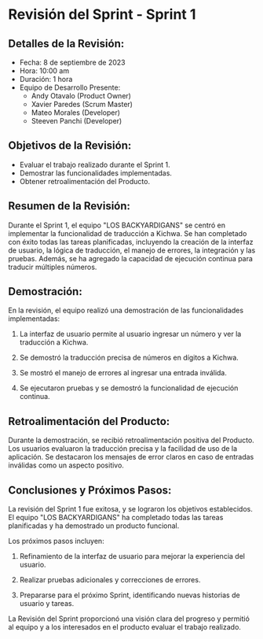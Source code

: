 # Revisión del Sprint - Sprint 1

## Detalles de la Revisión:

- Fecha: 8 de septiembre de 2023
- Hora: 10:00 am
- Duración: 1 hora
- Equipo de Desarrollo Presente:
  - Andy Otavalo (Product Owner)
  - Xavier Paredes (Scrum Master)
  - Mateo Morales (Developer)
  - Steeven Panchi (Developer)

## Objetivos de la Revisión:

- Evaluar el trabajo realizado durante el Sprint 1.
- Demostrar las funcionalidades implementadas.
- Obtener retroalimentación del Producto.

## Resumen de la Revisión:

Durante el Sprint 1, el equipo "LOS BACKYARDIGANS" se centró en implementar la funcionalidad de traducción a Kichwa. Se han completado con éxito todas las tareas planificadas, incluyendo la creación de la interfaz de usuario, la lógica de traducción, el manejo de errores, la integración y las pruebas. Además, se ha agregado la capacidad de ejecución continua para traducir múltiples números.

## Demostración:

En la revisión, el equipo realizó una demostración de las funcionalidades implementadas:

1. La interfaz de usuario permite al usuario ingresar un número y ver la traducción a Kichwa.

2. Se demostró la traducción precisa de números en dígitos a Kichwa.

3. Se mostró el manejo de errores al ingresar una entrada inválida.

4. Se ejecutaron pruebas y se demostró la funcionalidad de ejecución continua.

## Retroalimentación del Producto:

Durante la demostración, se recibió retroalimentación positiva del Producto. Los usuarios evaluaron la traducción precisa y la facilidad de uso de la aplicación. Se destacaron los mensajes de error claros en caso de entradas inválidas como un aspecto positivo.

## Conclusiones y Próximos Pasos:

La revisión del Sprint 1 fue exitosa, y se lograron los objetivos establecidos. El equipo "LOS BACKYARDIGANS" ha completado todas las tareas planificadas y ha demostrado un producto funcional.

Los próximos pasos incluyen:

1. Refinamiento de la interfaz de usuario para mejorar la experiencia del usuario.

2. Realizar pruebas adicionales y correcciones de errores.

3. Prepararse para el próximo Sprint, identificando nuevas historias de usuario y tareas.

La Revisión del Sprint proporcionó una visión clara del progreso y permitió al equipo y a los interesados en el producto evaluar el trabajo realizado.
